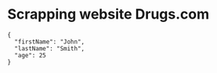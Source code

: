 # Scrapping website Drugs.com 

```
{
  "firstName": "John",
  "lastName": "Smith",
  "age": 25
}
```